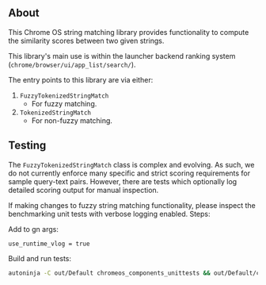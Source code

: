 ## About

This Chrome OS string matching library provides functionality to compute the
similarity scores between two given strings.

This library's main use is within the launcher backend ranking system
(`chrome/browser/ui/app_list/search/`).

The entry points to this library are via either:

1. `FuzzyTokenizedStringMatch`
    * For fuzzy matching.
1. `TokenizedStringMatch`
    * For non-fuzzy matching.

## Testing

The `FuzzyTokenizedStringMatch` class is complex and evolving. As such, we do
not currently enforce many specific and strict scoring requirements for sample
query-text pairs. However, there are tests which optionally log detailed
scoring output for manual inspection.

If making changes to fuzzy string matching functionality, please inspect the
benchmarking unit tests with verbose logging enabled. Steps:

Add to gn args:

```
use_runtime_vlog = true
```

Build and run tests:

```sh
autoninja -C out/Default chromeos_components_unittests && out/Default/chromeos_components_unittests --gtest_filter=*FuzzyTokenizedStringMatchTest.Benchmark* --v=1
```
